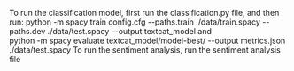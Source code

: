 To run the classification model, first run the classification.py file, and then run:
python -m spacy train config.cfg --paths.train ./data/train.spacy  --paths.dev ./data/test.spacy --output textcat_model
and  
python -m spacy evaluate textcat_model/model-best/ --output metrics.json ./data/test.spacy
To run the sentiment analysis, run the sentiment analysis file